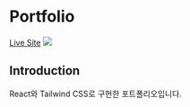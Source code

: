 # Portfolio

<a href="https://jisilver.shop/" target="_blank">Live Site</a>
<img src="https://github.com/ji-silver/Portfolio/assets/59919953/a37f3a9a-8fe0-4d60-bb12-bc37dcbb65ce">

## Introduction
React와 Tailwind CSS로 구현한 포트폴리오입니다.
